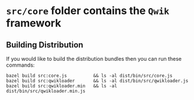 # `src/core` folder contains the `Qwik` framework

## Building Distribution

If you would like to build the distribution bundles then you can run these commands:

```
bazel build src:core.js          && ls -al dist/bin/src/core.js
bazel build src:qwikloader       && ls -al dist/bin/src/qwikloader.js
bazel build src:qwikloader.min   && ls -al dist/bin/src/qwikloader.min.js
```
